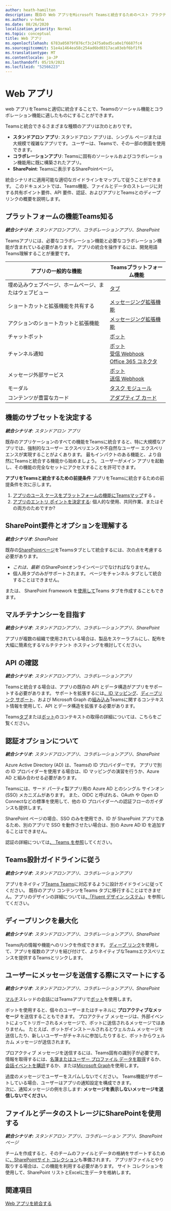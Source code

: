 ```yaml
---
author: heath-hamilton
description: 既存の Web アプリをMicrosoft Teamsと統合するためのベスト プラクティス
ms.author: v-heha
ms.date: 08/26/2020
localization_priority: Normal
ms.topic: conceptual
title: Web アプリ
ms.openlocfilehash: 6783a05079f876cf3c2475a0ad5ca0e1f6687fc4
ms.sourcegitcommit: 51e4a1464ea58c254ad6bd0317aca03ebf6bf1f6
ms.translationtype: MT
ms.contentlocale: ja-JP
ms.lasthandoff: 05/19/2021
ms.locfileid: "52566223"
---
```

# <a name="web-apps"></a>Web アプリ 

web アプリをTeamsと適切に統合することで、Teamsのソーシャル機能とコラボレーション機能に適したものにすることができます。
  
Teamsと統合できるさまざまな種類のアプリは次のとおりです。
* **スタンドアロン アプリ**: スタンドアロン アプリは、シングル ページまたは大規模で複雑なアプリです。 ユーザーは、Teamsで、その一部の側面を使用できます。
* **コラボレーションアプリ**: Teamsに固有のソーシャルおよびコラボレーション機能用に既に構築されたアプリ。
* **SharePoint**: Teamsに表示するSharePointページ。

統合シナリオに適用可能な適切なガイドラインをマップして従うことができます。
このドキュメントでは、Teams機能、ファイルとデータのストレージに対する共有ポイント要件、API 要件、認証、およびアプリとTeamsとのディープ リンクの概要を説明します。
 
## <a name="get-to-know-teams-platform-capabilities"></a>プラットフォームの機能Teams知る

***統合シナリオ**: スタンドアロンアプリ、コラボレーションアプリ、SharePoint*

Teamsアプリには、必要なコラボレーション機能と必要なコラボレーション機能が含まれている必要があります。 アプリの統合を操作するには、開発用語Teams理解することが重要です。

|アプリの一般的な機能   |Teamsプラットフォーム機能   |
|----------|-----------|
|埋め込みウェブページ、ホームページ、またはウェブビュー  |[タブ](../tabs/what-are-tabs.md)  |
|ショートカットと拡張機能を共有する  |[メッセージング拡張機能](../messaging-extensions/what-are-messaging-extensions.md)  |
|アクションのショートカットと拡張機能  |[メッセージング拡張機能](../messaging-extensions/what-are-messaging-extensions.md)  |
|チャットボット  |[ボット](../bots/what-are-bots.md) |
|チャンネル通知  |[ボット](../bots/what-are-bots.md)<br/>[受信 Webhook](../webhooks-and-connectors/what-are-webhooks-and-connectors.md)<br/>[Office 365 コネクタ](../webhooks-and-connectors/what-are-webhooks-and-connectors.md)  |
|メッセージ外部サービス  |[ボット](../bots/what-are-bots.md)<br/>[送信 Webhook](../webhooks-and-connectors/what-are-webhooks-and-connectors.md)  |
|モーダル  |[タスク モジュール](../task-modules-and-cards/what-are-task-modules.md)  |
|コンテンツが豊富なカード  |[アダプティブ カード](../task-modules-and-cards/what-are-cards.md)  |

## <a name="determine-a-subset-of-functionality"></a>機能のサブセットを決定する

***統合シナリオ**: スタンドアロン アプリ*

既存のアプリケーションのすべての機能をTeamsに統合すると、特に大規模なアプリでは、強制的なユーザー エクスペリエンスや不自然なユーザー エクスペリエンスが実現することがよくあります。 最もインパクトのある機能と、より自然にTeamsと統合する機能から始めましょう。 ユーザーがメイン アプリを起動し、その機能の完全なセットにアクセスすることを許可できます。

**アプリをTeamsと統合するための前提条件** アプリをTeamsに統合するための前提条件を次に示します。 

1. [アプリのユース ケースをプラットフォームの機能にTeamsマップ](../concepts/design/map-use-cases.md)する 。
1. [アプリのエントリ ポイントを決定する](../concepts/extensibility-points.md): 個人的な使用、共同作業、またはその両方のためですか?

## <a name="understand-sharepoint-requirements-and-options"></a>SharePoint要件とオプションを理解する

***統合シナリオ**: SharePoint*

既存の[SharePointページ](/MicrosoftTeams/teams-standalone-static-tabs-using-spo-sites)をTeamsタブとして統合するには、次の点を考慮する必要があります。

* *これは、最新* のSharePointオンラインページでなければなりません。
* 個人用タブのみがサポートされます。 ページをチャンネル タブとして統合することはできません。

または、 SharePoint Framework を[使用して](/sharepoint/dev/spfx/integrate-with-teams-introduction)Teams タブを作成することもできます。

## <a name="aim-towards-multi-tenancy"></a>マルチテナンシーを目指す

***統合シナリオ**: スタンドアロンアプリ、コラボレーションアプリ、SharePoint*

アプリが複数の組織で使用されている場合は、製品をスケーラブルにし、配布を大幅に簡素化するマルチテナント ホスティングを検討してください。

## <a name="review-your-apis"></a>API の確認

***統合シナリオ**: スタンドアロンアプリ、コラボレーションアプリ*

Teamsと統合する場合は、アプリの既存の API とデータ構造がアプリをサポートする必要があります。 サポートを拡張するには[、ID マッピング](../concepts/authentication/configure-identity-provider.md)、[ディープリンク サポート](../concepts/build-and-test/deep-links.md)、および Microsoft Graph の[組み込み](/graph/teams-concept-overview)Teamsに関するコンテキスト情報を使用して、API とデータ構造を拡張する必要があります。

Teams[タブ](../tabs/how-to/access-teams-context.md)または[ボット](../bots/how-to/get-teams-context.md)のコンテキストの取得の詳細については、こちらをご覧ください。

## <a name="understand-authentication-options"></a>認証オプションについて

***統合シナリオ**: スタンドアロンアプリ、コラボレーションアプリ、SharePoint*

Azure Active Directory (AD) は、Teamsの ID プロバイダーです。 アプリで別の ID プロバイダーを使用する場合は、ID マッピングの演習を行うか、Azure AD と組み合わせる必要があります。

Teamsには、サード パーティ製アプリ用の Azure AD とのシングル サインオン (SSO) メカニズムがあります。 また、OIDC と呼ばれる、OAuth や Open ID Connectなどの標準を使用して、他の ID プロバイダーへの認証フローのガイダンスも提供します。

SharePoint ページの場合、SSO のみを使用でき、ID が SharePoint アプリであるため、別のアプリで SSO を動作させたい場合は、別の Azure AD ID を追加することはできません。

認証の詳細については[、 Teams を参照](../concepts/authentication/authentication.md)してください。

## <a name="follow-teams-design-guidelines"></a>Teams設計ガイドラインに従う

***統合シナリオ**: スタンドアロンアプリ、コラボレーションアプリ*

アプリをネイティブ[Teams Teams](../concepts/design/understand-use-cases.md)に対応するように設計ガイドラインに従ってください。 既存のアプリ コンテンツをTeams タブに移行することはできません。アプリのデザインの詳細については[、「Fluent デザイン システム](https://fluentsite.z22.web.core.windows.net/)」を参照してください。

## <a name="maximize-deep-linking"></a>ディープリンクを最大化

***統合シナリオ**: スタンドアロンアプリ、コラボレーションアプリ、SharePoint*

Teams内の情報や機能へのリンクを作成できます。 [ディープ リンク](../concepts/build-and-test/deep-links.md)を使用して、アプリを複数のアプリを結び付けて、よりネイティブなTeamsエクスペリエンスを提供するTeamsとリンクします。

## <a name="be-smart-when-messaging-users"></a>ユーザーにメッセージを送信する際にスマートにする

***統合シナリオ**: スタンドアロンアプリ、コラボレーションアプリ、SharePoint*

[マルチ](../webhooks-and-connectors/what-are-webhooks-and-connectors.md)スレッドの会話にはTeamsアプリで[ボット](../bots/what-are-bots.md)を使用します。

ボットを使用すると、個々のユーザーまたはチャネルに **プロアクティブなメッセージ** を送信することもできます。 プロアクティブ メッセージは、外部イベントによってトリガーされるメッセージで、ボットに送信されるメッセージではありません。 たとえば、ボットがインストールされるとウェルカム メッセージを送信したり、新しいユーザーがチャネルに参加したりすると、ボットからウェルカム メッセージが送信されます。 

プロアクティブ メッセージを送信するには、Teams固有の識別子が必要です。 情報を取得するには、[名簿またはユーザー プロファイル データを取得](../bots/how-to/get-teams-context.md#fetch-the-roster-or-user-profile)するか、[会話イベントを購読](../bots/how-to/conversations/subscribe-to-conversation-events.md)するか、または[Microsoft Graph](/graph/teams-proactive-messaging)を使用します。

過度のメッセージでユーザーをスパムしないでください。 Teams機能がサポートしている場合、ユーザーはアプリの通知設定を構成できます。   
次に、通知メッセージの例を示します: **メッセージを表示しないメッセージを送信しないでください**。

## <a name="use-sharepoint-for-file-and-data-storage"></a>ファイルとデータのストレージにSharePointを使用する

***統合シナリオ:** スタンドアロン アプリ、コラボレーション アプリ、SharePoint ページ*

チームを作成すると、そのチームのファイルとデータの格納をサポートするために[、SharePointサイト コレクション](/microsoftteams/sharepoint-onedrive-interact)も準備されます。 アプリがファイルとやり取りする場合は、この機能を利用する必要があります。 サイト コレクションを使用して、SharePoint リストとExcelに生データを格納します。

## <a name="see-also"></a>関連項目

[Web アプリを統合する](~/samples/integrate-web-apps-overview.md)

